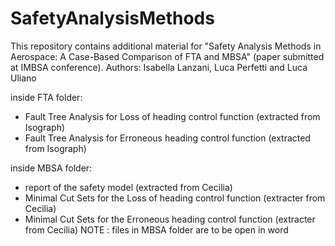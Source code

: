 # SafetyAnalysisMethods
This repository contains additional material for "Safety Analysis Methods in Aerospace: A Case-Based Comparison of FTA and MBSA" (paper submitted at IMBSA conference).
Authors: Isabella Lanzani, Luca Perfetti and Luca Uliano

inside FTA folder:
- Fault Tree Analysis for Loss of heading control function (extracted from Isograph)
- Fault Tree Analysis for Erroneous heading control function (extracted from Isograph)

inside MBSA folder:
- report of the safety model (extracted from Cecilia) 
- Minimal Cut Sets for the Loss of heading control function (extracter from Cecilia)
- Minimal Cut Sets for the Erroneous heading control function (extracter from Cecilia)
NOTE : files in MBSA folder are to be open in word
  
